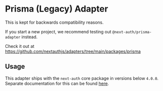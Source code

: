 # Prisma (Legacy) Adapter

This is kept for backwards compatibility reasons.

If you start a new project, we recommend testing out `@next-auth/prisma-adapter` instead.

Check it out at https://github.com/nextauthjs/adapters/tree/main/packages/prisma

## Usage

This adapter ships with the `next-auth` core package in versions below `4.0.0`. Separate documentation for this can be found [here](https://next-auth.js.org/adapters/prisma-legacy).
